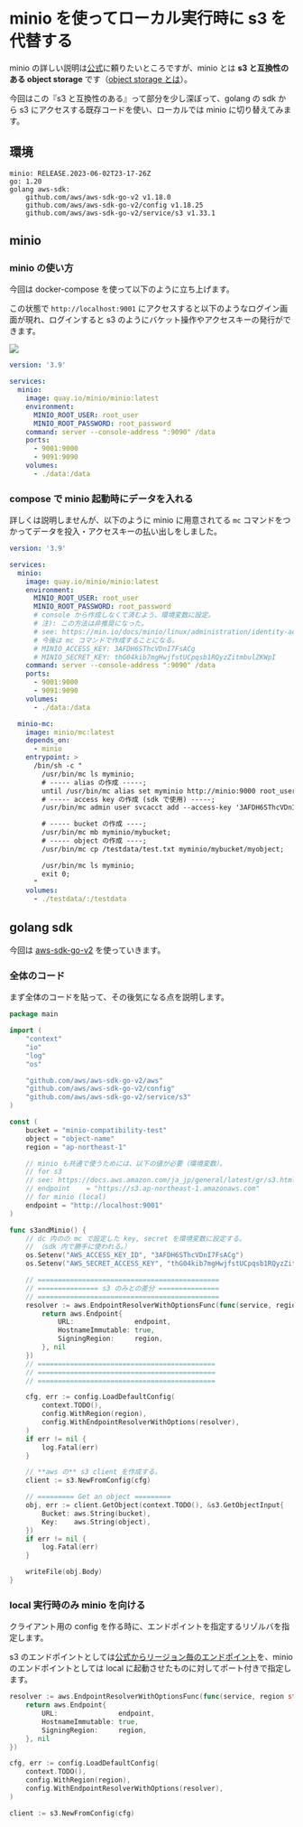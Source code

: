 # minio を使ってローカル実行時に s3 を代替する

minio の詳しい説明は[公式](https://min.io/)に頼りたいところですが、minio とは **s3 と互換性のある object storage** です（[object storage とは](https://aws.amazon.com/jp/what-is/object-storage/)）。

今回はこの『s3 と互換性のある』って部分を少し深ぼって、golang の sdk から s3 にアクセスする既存コードを使い、ローカルでは minio に切り替えてみます。

## 環境

``` 
minio: RELEASE.2023-06-02T23-17-26Z
go: 1.20
golang aws-sdk:
    github.com/aws/aws-sdk-go-v2 v1.18.0
    github.com/aws/aws-sdk-go-v2/config v1.18.25
    github.com/aws/aws-sdk-go-v2/service/s3 v1.33.1
```

## minio

### minio の使い方

今回は docker-compose を使って以下のように立ち上げます。

この状態で `http://localhost:9001` にアクセスすると以下のようなログイン画面が現れ、ログインすると s3 のようにバケット操作やアクセスキーの発行ができます。

![](img/minio_login.png)

``` yml
version: '3.9'

services:
  minio:
    image: quay.io/minio/minio:latest
    environment:
      MINIO_ROOT_USER: root_user
      MINIO_ROOT_PASSWORD: root_password
    command: server --console-address ":9090" /data
    ports:
      - 9001:9000
      - 9091:9090
    volumes:
      - ./data:/data
```

### compose で minio 起動時にデータを入れる

詳しくは説明しませんが、以下のように minio に用意されてる `mc` コマンドをつかってデータを投入・アクセスキーの払い出しをしました。

``` yml
version: '3.9'

services:
  minio:
    image: quay.io/minio/minio:latest
    environment:
      MINIO_ROOT_USER: root_user
      MINIO_ROOT_PASSWORD: root_password
      # console から作成しなくて済むよう、環境変数に設定。
      # 注): この方法は非推奨になった。
      # see: https://min.io/docs/minio/linux/administration/identity-access-management/minio-user-management.html#minio-users-root:~:text=later%20deprecates%20the%20following%20variables%20used%20for%20setting%20or%20updating
      # 今後は mc コマンドで作成することになる。
      # MINIO_ACCESS_KEY: 3AFDH6SThcVDnI7FsACg
      # MINIO_SECRET_KEY: thG04kib7mgHwjfstUCpqsb1RQyzZitmbulZKWpI
    command: server --console-address ":9090" /data
    ports:
      - 9001:9000
      - 9091:9090
    volumes:
      - ./data:/data

  minio-mc:
    image: minio/mc:latest
    depends_on:
      - minio
    entrypoint: >
      /bin/sh -c "
        /usr/bin/mc ls myminio;
        # ----- alias の作成 -----;
        until /usr/bin/mc alias set myminio http://minio:9000 root_user root_password; do echo '...waiting...' && sleep 1; done;
        # ----- access key の作成 (sdk で使用) -----;
        /usr/bin/mc admin user svcacct add --access-key '3AFDH6SThcVDnI7FsACg' --secret-key 'thG04kib7mgHwjfstUCpqsb1RQyzZitmbulZKWpI' myminio root_user;

        # ----- bucket の作成 ----;
        /usr/bin/mc mb myminio/mybucket;
        # ----- object の作成 ----;
        /usr/bin/mc cp /testdata/test.txt myminio/mybucket/myobject;

        /usr/bin/mc ls myminio;
        exit 0;
      "
    volumes:
      - ./testdata/:/testdata
```

## golang sdk

今回は [aws-sdk-go-v2](https://github.com/aws/aws-sdk-go-v2) を使っていきます。

### 全体のコード

まず全体のコードを貼って、その後気になる点を説明します。

``` go
package main

import (
	"context"
	"io"
	"log"
	"os"

	"github.com/aws/aws-sdk-go-v2/aws"
	"github.com/aws/aws-sdk-go-v2/config"
	"github.com/aws/aws-sdk-go-v2/service/s3"
)

const (
	bucket = "minio-compatibility-test"
	object = "object-name"
	region = "ap-northeast-1"

	// minio も共通で使うためには、以下の値が必要（環境変数）。
	// for s3
	// see: https://docs.aws.amazon.com/ja_jp/general/latest/gr/s3.html#:~:text=%E3%82%A2%E3%82%B8%E3%82%A2%E3%83%91%E3%82%B7%E3%83%95%E3%82%A3%E3%83%83%E3%82%AF%20(%E6%9D%B1%E4%BA%AC)-,ap%2Dnortheast%2D1,-%E6%A8%99%E6%BA%96%E3%82%A8%E3%83%B3%E3%83%89%E3%83%9D%E3%82%A4%E3%83%B3%E3%83%88
	// endpoint    = "https://s3.ap-northeast-1.amazonaws.com"
	// for minio (local)
	endpoint = "http://localhost:9001"
)

func s3andMinio() {
	// dc 内のの mc で設定した key, secret を環境変数に設定する。
	// （sdk 内で勝手に使われる。）
	os.Setenv("AWS_ACCESS_KEY_ID", "3AFDH6SThcVDnI7FsACg")
	os.Setenv("AWS_SECRET_ACCESS_KEY", "thG04kib7mgHwjfstUCpqsb1RQyzZitmbulZKWpI")

	// =============================================
	// =============== s3 のみとの差分 ===============
	// =============================================
	resolver := aws.EndpointResolverWithOptionsFunc(func(service, region string, opts ...interface{}) (aws.Endpoint, error) {
		return aws.Endpoint{
			URL:               endpoint,
			HostnameImmutable: true,
			SigningRegion:     region,
		}, nil
	})
	// ============================================
	// ============================================
	// ============================================

	cfg, err := config.LoadDefaultConfig(
		context.TODO(),
		config.WithRegion(region),
		config.WithEndpointResolverWithOptions(resolver),
	)
	if err != nil {
		log.Fatal(err)
	}

	// **aws の** s3 client を作成する。
	client := s3.NewFromConfig(cfg)

	// ========= Get an object =========
	obj, err := client.GetObject(context.TODO(), &s3.GetObjectInput{
		Bucket: aws.String(bucket),
		Key:    aws.String(object),
	})
	if err != nil {
		log.Fatal(err)
	}

	writeFile(obj.Body)
}
```

### local 実行時のみ minio を向ける

クライアント用の config を作る時に、エンドポイントを指定するリゾルバを指定します。

s3 のエンドポイントとしては[公式からリージョン毎のエンドポイント](https://docs.aws.amazon.com/ja_jp/general/latest/gr/s3.html)を、minio のエンドポイントとしては local に起動させたものに対してポート付きで指定します。

``` go
resolver := aws.EndpointResolverWithOptionsFunc(func(service, region string, opts ...interface{}) (aws.Endpoint, error) {
	return aws.Endpoint{
		URL:               endpoint,
		HostnameImmutable: true,
		SigningRegion:     region,
	}, nil
})

cfg, err := config.LoadDefaultConfig(
	context.TODO(),
	config.WithRegion(region),
	config.WithEndpointResolverWithOptions(resolver),
)

client := s3.NewFromConfig(cfg)
```
